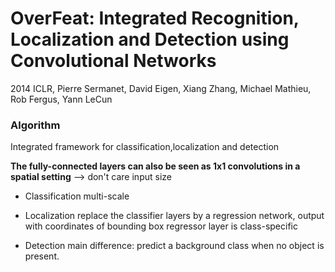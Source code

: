 # OverFeat: Integrated Recognition, Localization and Detection using Convolutional Networks

2014 ICLR, Pierre Sermanet, David Eigen, Xiang Zhang, Michael Mathieu, Rob Fergus, Yann LeCun

### Algorithm

Integrated framework for classification,localization and detection

**The fully-connected layers can also be seen as 1x1 convolutions in a spatial setting**
--> don't care input size

* Classification
  multi-scale

* Localization
  replace the classifier layers by a regression network, output with coordinates of bounding box
  regressor layer is class-specific

* Detection
   main difference: predict a background class when no object is present.